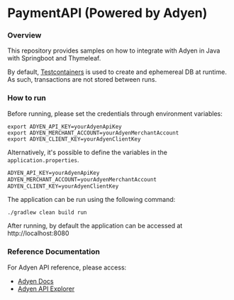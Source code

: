 # PaymentAPI (Powered by Adyen)

### Overview

This repository provides samples on how to integrate with Adyen in Java 
with Springboot and Thymeleaf.

By default, [Testcontainers](https://testcontainers.com) is used to create and 
ephemereal DB at runtime. As such, transactions are not stored between runs.

### How to run

Before running, please set the credentials through environment variables:
```shell
export ADYEN_API_KEY=yourAdyenApiKey
export ADYEN_MERCHANT_ACCOUNT=yourAdyenMerchantAccount
export ADYEN_CLIENT_KEY=yourAdyenClientKey
```

Alternatively, it's possible to define the variables in the `application.properties`.
```txt
ADYEN_API_KEY=yourAdyenApiKey
ADYEN_MERCHANT_ACCOUNT=yourAdyenMerchantAccount
ADYEN_CLIENT_KEY=yourAdyenClientKey
```

The application can be run using the following command:

`./gradlew clean build run`

After running, by default the application can be accessed at http://localhost:8080

### Reference Documentation
For Adyen API reference, please access:

* [Adyen Docs](https://docs.adyen.com)
* [Adyen API Explorer](https://docs.adyen.com/api-explorer/)
